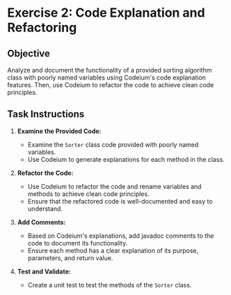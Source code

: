 # Exercise 2: Code Explanation and Refactoring

## Objective

Analyze and document the functionality of a provided sorting algorithm class with poorly named variables using Codeium's code explanation features. Then, use Codeium to refactor the code to achieve clean code principles.

## Task Instructions

1. **Examine the Provided Code:**
   - Examine the `Sorter` class code provided with poorly named variables.
   - Use Codeium to generate explanations for each method in the class.

2. **Refactor the Code:**
   - Use Codeium to refactor the code and rename variables and methods to achieve clean code principles.
   - Ensure that the refactored code is well-documented and easy to understand.

3. **Add Comments:**
   - Based on Codeium's explanations, add javadoc comments to the code to document its functionality.
   - Ensure each method has a clear explanation of its purpose, parameters, and return value.

4. **Test and Validate:**
   - Create a unit test to test the methods of the `Sorter` class.
 